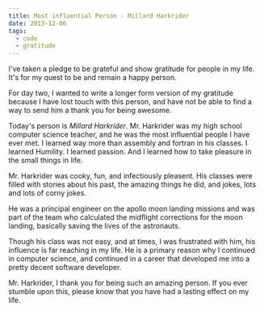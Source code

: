 ```yaml
---
title: Most influential Person - Millard Harkrider
date: 2013-12-06
tags:
  - code
  - gratitude
---
```


I've taken a pledge to be grateful and show gratitude for people in my life. It's for my quest to be and remain a happy person.

For day two, I wanted to write a longer form version of my gratitude because I have lost touch with this person, and have not be able to find a way
to send him a thank you for being awesome.

Today's person is *Millard Harkrider*. Mr. Harkrider was my high school computer science teacher, and he was the most influential people I have ever met. I learned way more than assembly and fortran in his classes. I learned Humility. I learned passion. And I learned how to take pleasure in the small things in life.

Mr. Harkrider was cooky, fun, and infectiously pleasent.  His classes were filled with stories about his past, the amazing things he did, and jokes, lots and lots of corny jokes.

He was a principal engineer on the apollo moon landing missions and was part of the team who calculated the midflight corrections for the moon landing, basically saving the lives of the astronauts.

Though his class was not easy, and at times, I was frustrated with him, his influence is far reaching in my life. He is a primary reason why I continued in computer science, and continued in a career that developed me into a pretty decent software developer.

Mr. Harkrider, I thank you for being such an amazing person.  If you ever stumble upon this, please know that you have had a lasting effect on my life.
